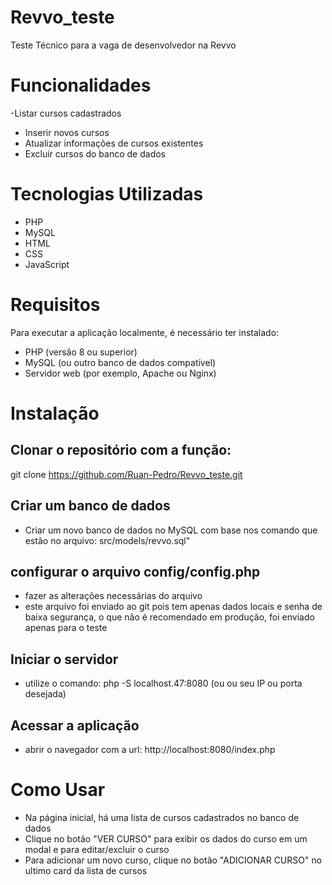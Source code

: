 # Revvo_teste
Teste Técnico para a vaga de desenvolvedor na Revvo

# Funcionalidades
-Listar cursos cadastrados
- Inserir novos cursos
- Atualizar informações de cursos existentes
- Excluir cursos do banco de dados

# Tecnologias Utilizadas
- PHP
- MySQL
- HTML
- CSS
- JavaScript

# Requisitos
Para executar a aplicação localmente, é necessário ter instalado:

- PHP (versão 8 ou superior)
- MySQL (ou outro banco de dados compatível)
- Servidor web (por exemplo, Apache ou Nginx)

# Instalação
## Clonar o repositório com a função:
git clone https://github.com/Ruan-Pedro/Revvo_teste.git

## Criar um banco de dados
- Criar um novo banco de dados no MySQL com base nos comando que estão no arquivo: src/models/revvo.sql"

## configurar o arquivo config/config.php
- fazer as alterações necessárias do arquivo 
- este arquivo foi enviado ao git pois tem apenas dados locais e senha de baixa segurança, o que não é recomendado em produção, foi enviado apenas para o teste

## Iniciar o servidor
- utilize o comando: php -S localhost.47:8080 (ou ou seu IP ou porta desejada)

## Acessar a aplicação
- abrir o navegador com a url: http://localhost:8080/index.php

# Como Usar
- Na página inicial, há uma lista de cursos cadastrados no banco de dados
- Clique no botão "VER CURSO" para exibir os dados do curso em um modal e para editar/excluir o curso
- Para adicionar um novo curso, clique no botão "ADICIONAR CURSO" no ultimo card da lista de cursos